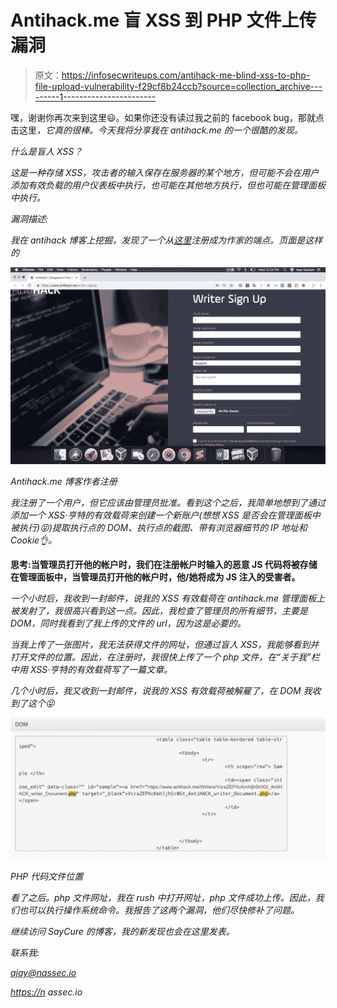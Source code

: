 # Antihack.me 盲 XSS 到 PHP 文件上传漏洞

> 原文：<https://infosecwriteups.com/antihack-me-blind-xss-to-php-file-upload-vulnerability-f29cf8b24ccb?source=collection_archive---------1----------------------->

嘿，谢谢你再次来到这里😃。如果你还没有读过我之前的 facebook bug，那就点击这里[](https://medium.com/@evilboyajay/workplace-logo-id-to-workplace-owner-name-disclosurefacebook-bug-bounty-e745db59d0bd)*，它真的很棒。今天我将分享我在 antihack.me 的一个很酷的发现。*

*什么是盲人 XSS？*

*这是一种存储 XSS，攻击者的输入保存在服务器的某个地方，但可能不会在用户添加有效负载的用户仪表板中执行，也可能在其他地方执行，但也可能在管理面板中执行。*

*漏洞描述:*

*我在 antihack 博客上挖掘，发现了一个从[这里](https://www.antihack.me/writer-signup)注册成为作家的端点。页面是这样的*

*![](img/4d035fbe31af7a2257b101e220203fc4.png)*

*Antihack.me 博客作者注册*

*我注册了一个用户，但它应该由管理员批准。看到这个之后，我简单地想到了通过添加一个 XSS·亨特的有效载荷来创建一个新账户(想想 XSS 是否会在管理面板中被执行)😝)提取执行点的 DOM、执行点的截图、带有浏览器细节的 IP 地址和 Cookie👌。*

**思考:当管理员打开他的帐户时，我们在注册帐户时输入的恶意 JS 代码将被存储在管理面板中，当管理员打开他的帐户时，他/她将成为 JS 注入的受害者。**

*一个小时后，我收到一封邮件，说我的 XSS 有效载荷在 antihack.me 管理面板上被发射了，我很高兴看到这一点。因此，我检查了管理员的所有细节，主要是 DOM，同时我看到了我上传的文件的 url，因为这是必要的。*

*当我上传了一张图片，我无法获得文件的网址，但通过盲人 XSS，我能够看到并打开文件的位置。因此，在注册时，我很快上传了一个 php 文件，在“关于我”栏中用 XSS·亨特的有效载荷写了一篇文章。*

*几个小时后，我又收到一封邮件，说我的 XSS 有效载荷被解雇了，在 DOM 我收到了这个😝*

*![](img/744c254034f51efdaeb62c51353d7600.png)*

*PHP 代码文件位置*

*看了之后。php 文件网址，我在 rush 中打开网址，php 文件成功上传。因此，我们也可以执行操作系统命令。我报告了这两个漏洞，他们尽快修补了问题。*

*继续访问 SayCure 的博客，我的新发现也会在这里发表。*

*联系我:*

*ajay@nassec.io*

*[https://n](https://saycure.io/evilboyajay) assec.io*